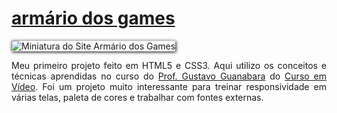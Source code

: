 <h1><a href="https://marcosr3000.github.io/portfolio/armario-dos-games/" target="_blank" rel="external">armário dos games</a></h1>

<img style="box-shadow: 1px 1px 5px black" src="https://marcosr3000.github.io/armario-dos-games/game-thumbs/armario-thumb.png" alt="Miniatura do Site Armário dos Games"><br>
<p style="text-align: justify">Meu primeiro projeto feito em HTML5 e CSS3. Aqui utilizo os conceitos e técnicas aprendidas no curso do <a href="https://gustavoguanabara.github.io/" target="_blank" rel="external">Prof. Gustavo Guanabara</a> do <a href="https://cursoemvideo.com/" target="_blank" rel="external">Curso em Vídeo</a>. Foi um projeto muito interessante para treinar responsividade em várias telas, paleta de cores e trabalhar com fontes externas.</p>

